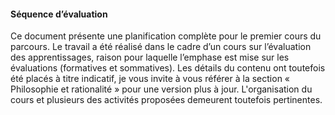 #### Séquence d’évaluation

Ce document présente une planification complète pour le premier cours du parcours. Le travail a été réalisé dans le cadre d’un cours sur l’évaluation des apprentissages, raison pour laquelle l’emphase est mise sur les évaluations (formatives et sommatives). Les détails du contenu ont toutefois été placés à titre indicatif, je vous invite à vous référer à la section « Philosophie et rationalité » pour une version plus à jour. L'organisation du cours et plusieurs des activités proposées demeurent toutefois pertinentes.